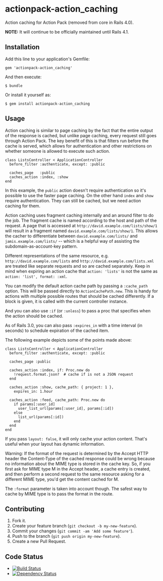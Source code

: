 actionpack-action_caching
=========================

Action caching for Action Pack (removed from core in Rails 4.0).

**NOTE:** It will continue to be officially maintained until Rails 4.1.

Installation
------------

Add this line to your application's Gemfile:

    gem 'actionpack-action_caching'

And then execute:

    $ bundle

Or install it yourself as:

    $ gem install actionpack-action_caching

Usage
-----

Action caching is similar to page caching by the fact that the entire
output of the response is cached, but unlike page caching, every
request still goes through Action Pack. The key benefit of this is
that filters run before the cache is served, which allows for
authentication and other restrictions on whether someone is allowed
to execute such action.

    class ListsController < ApplicationController
      before_filter :authenticate, except: :public

      caches_page   :public
      caches_action :index, :show
    end

In this example, the `public` action doesn't require authentication
so it's possible to use the faster page caching. On the other hand
`index` and `show` require authentication. They can still be cached,
but we need action caching for them.

Action caching uses fragment caching internally and an around
filter to do the job. The fragment cache is named according to
the host and path of the request. A page that is accessed at
`http://david.example.com/lists/show/1` will result in a fragment named
`david.example.com/lists/show/1`. This allows the cacher to
differentiate between `david.example.com/lists/` and
`jamis.example.com/lists/` -- which is a helpful way of assisting
the subdomain-as-account-key pattern.

Different representations of the same resource, e.g.
`http://david.example.com/lists` and
`http://david.example.com/lists.xml`
are treated like separate requests and so are cached separately.
Keep in mind when expiring an action cache that
`action: 'lists'` is not the same as
`action: 'list', format: :xml`.

You can modify the default action cache path by passing a
`:cache_path` option. This will be passed directly to
`ActionCachePath.new`. This is handy for actions with
multiple possible routes that should be cached differently. If a
block is given, it is called with the current controller instance.

And you can also use `:if` (or `:unless`) to pass a
proc that specifies when the action should be cached.

As of Rails 3.0, you can also pass `:expires_in` with a time
interval (in seconds) to schedule expiration of the cached item.

The following example depicts some of the points made above:

    class ListsController < ApplicationController
      before_filter :authenticate, except: :public

      caches_page :public

      caches_action :index, if: Proc.new do
        !request.format.json?  # cache if is not a JSON request
      end

      caches_action :show, cache_path: { project: 1 },
        expires_in: 1.hour

      caches_action :feed, cache_path: Proc.new do
        if params[:user_id]
          user_list_url(params[:user_id], params[:id])
        else
          list_url(params[:id])
        end
      end
    end

If you pass `layout: false`, it will only cache your action
content. That's useful when your layout has dynamic information.

Warning: If the format of the request is determined by the Accept HTTP
header the Content-Type of the cached response could be wrong because
no information about the MIME type is stored in the cache key. So, if
you first ask for MIME type M in the Accept header, a cache entry is
created, and then perform a second request to the same resource asking
for a different MIME type, you'd get the content cached for M.

The `:format` parameter is taken into account though. The safest
way to cache by MIME type is to pass the format in the route.

Contributing
------------

1. Fork it.
2. Create your feature branch (`git checkout -b my-new-feature`).
3. Commit your changes (`git commit -am 'Add some feature'`).
4. Push to the branch (`git push origin my-new-feature`).
5. Create a new Pull Request.

Code Status
-----------

* [![Build Status](https://travis-ci.org/rails/actionpack-action_caching.png?branch=master)](https://travis-ci.org/rails/actionpack-action_caching)
* [![Dependency Status](https://gemnasium.com/rails/actionpack-action_caching.png)](https://gemnasium.com/rails/actionpack-action_caching)
